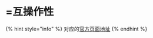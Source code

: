 # =互操作性

{% hint style="info" %}
对应的[官方页面地址](https://contributing.bitwarden.com/architecture/sdk/password-manager/web/interoperability)
{% endhint %}
